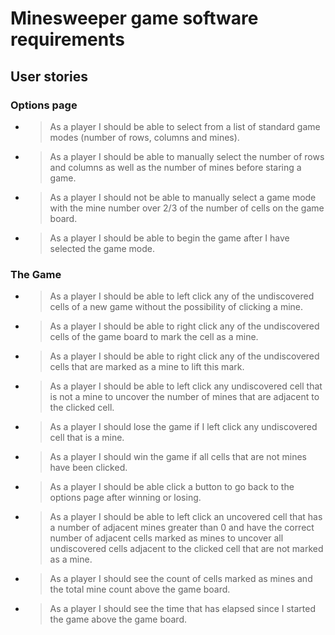 # Minesweeper game software requirements

## User stories

### Options page

* > As a player I should be able to select from a list of standard game modes (number of rows, columns and mines).

* > As a player I should be able to manually select the number of rows and columns as well as the number of mines before staring a game.

* > As a player I should not be able to manually select a game mode with the mine number over 2/3 of the number of cells on the game board.

* > As a player I should be able to begin the game after I have selected the game mode.

### The Game

* > As a player I should be able to left click any of the undiscovered cells of a new game without the possibility of clicking a mine.

* > As a player I should be able to right click any of the undiscovered cells of the game board to mark the cell as a mine.

* > As a player I should be able to right click any of the undiscovered cells that are marked as a mine to lift this mark.

* > As a player I should be able to left click any undiscovered cell that is not a mine to uncover the number of mines that are adjacent to the clicked cell.

* > As a player I should lose the game if I left click any undiscovered cell that is a mine.

* > As a player I should win the game if all cells that are not mines have been clicked.

* > As a player I should be able click a button to go back to the options page after winning or losing.

* > As a player I should be able to left click an uncovered cell that has a number of adjacent mines greater than 0 and have the correct number of adjacent cells marked as mines to uncover all undiscovered cells adjacent to the clicked cell that are not marked as a mine.

* > As a player I should see the count of cells marked as mines and the total mine count above the game board.

* > As a player I should see the time that has elapsed since I started the game above the game board.